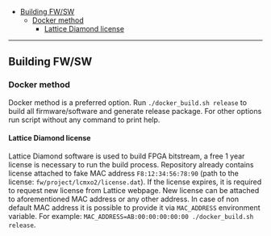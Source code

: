 - [Building FW/SW](#building-fwsw)
  - [Docker method](#docker-method)
    - [Lattice Diamond license](#lattice-diamond-license)

---

## Building FW/SW

### Docker method

Docker method is a preferred option.
Run `./docker_build.sh release` to build all firmware/software and generate release package.
For other options run script without any command to print help.

#### Lattice Diamond license

Lattice Diamond software is used to build FPGA bitstream, a free 1 year license is necessary to run the build process.
Repository already contains license attached to fake MAC address `F8:12:34:56:78:90` (path to the license: `fw/project/lcmxo2/license.dat`).
If the license expires, it is required to request new license from Lattice webpage.
New license can be attached to aforementioned MAC address or any other address.
In case of non default MAC address it is possible to provide it via `MAC_ADDRESS` environment variable.
For example: `MAC_ADDRESS=AB:00:00:00:00:00 ./docker_build.sh release`.

